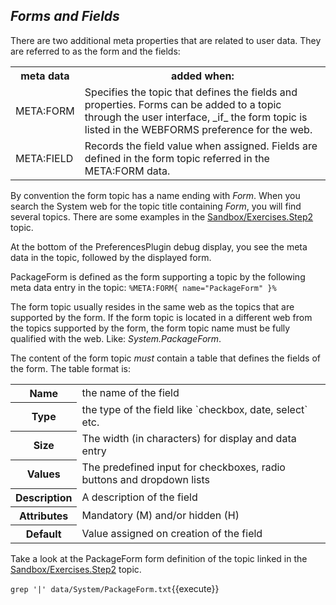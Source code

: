 ## _Forms and Fields_	

There are two additional meta properties that are related to user data. They are referred to as the form and the fields:

<table class="foswikiTable">
<tr class="foswikiTableOdd foswikiTableRowdataBgSorted0 foswikiTableRowdataBg0">
<th class="foswikiTableCol0 foswikiFirstCol"> meta data </th>
<th class="foswikiTableCol1 foswikiLastCol"> added when: </th>
</tr>
<tr class="foswikiTableEven foswikiTableRowdataBgSorted0 foswikiTableRowdataBg0">
<td class="foswikiTableCol0 foswikiFirstCol"> META:FORM </td>
<td class="foswikiTableCol1 foswikiLastCol"> Specifies the topic that defines the fields and properties. Forms can be added to a topic through the user interface, _if_ the form topic is listed in the WEBFORMS preference for the web. </td>
</tr>
<tr class="foswikiTableOdd foswikiTableRowdataBgSorted1 foswikiTableRowdataBg1">
<td class="foswikiTableCol0 foswikiFirstCol foswikiLast"> META:FIELD </td>
<td class="foswikiTableCol1 foswikiLastCol foswikiLast"> Records the field value when assigned. Fields are defined in the form topic referred in the META:FORM data. </td>
</tr>
</table>

By convention the form topic has a name ending with _Form_. When you search the System web for the topic title containing _Form_, you will find several topics. There are some examples in the [Sandbox/Exercises.Step2](https://[[HOST_SUBDOMAIN]]-80-[[KATACODA_HOST]].environments.katacoda.com/foswiki/Sandbox/Exercises.Step2) topic.

At the bottom of the PreferencesPlugin debug display, you see the meta data in the topic, followed by the displayed form.

PackageForm is defined as the form supporting a topic by the following meta data entry in the topic: `%META:FORM{ name="PackageForm" }%`

The form topic usually resides in the same web as the topics that are supported by the form. If the form topic is located in a different web from the topics supported by the form, the form topic name must be fully qualified with the web. Like: _System.PackageForm_.

The content of the form topic _must_ contain a table that defines the fields of the form. The table format is:

<table class="foswikiTable">
<tr class="foswikiTableOdd foswikiTableRowdataBgSorted0 foswikiTableRowdataBg0">
<th class="foswikiTableCol0 foswikiFirstCol"> Name </th>
<td class="foswikiTableCol1 foswikiLastCol"> the name of the field </td>
</tr>
<tr class="foswikiTableEven foswikiTableRowdataBgSorted1 foswikiTableRowdataBg1">
<th class="foswikiTableCol0 foswikiFirstCol"> Type </th>
<td class="foswikiTableCol1 foswikiLastCol"> the type of the field like `checkbox, date, select` etc. </td>
</tr>
<tr class="foswikiTableOdd foswikiTableRowdataBgSorted0 foswikiTableRowdataBg0">
<th class="foswikiTableCol0 foswikiFirstCol"> Size </th>
<td class="foswikiTableCol1 foswikiLastCol"> The width (in characters) for display and data entry </td>
</tr>
<tr class="foswikiTableEven foswikiTableRowdataBgSorted1 foswikiTableRowdataBg1">
<th class="foswikiTableCol0 foswikiFirstCol"> Values </th>
<td class="foswikiTableCol1 foswikiLastCol"> The predefined input for checkboxes, radio buttons and dropdown lists </td>
</tr>
<tr class="foswikiTableOdd foswikiTableRowdataBgSorted0 foswikiTableRowdataBg0">
<th class="foswikiTableCol0 foswikiFirstCol"> Description </th>
<td class="foswikiTableCol1 foswikiLastCol"> A description of the field </td>
</tr>
<tr class="foswikiTableEven foswikiTableRowdataBgSorted1 foswikiTableRowdataBg1">
<th class="foswikiTableCol0 foswikiFirstCol"> Attributes </th>
<td class="foswikiTableCol1 foswikiLastCol"> Mandatory (M) and/or hidden (H) </td>
</tr>
<tr class="foswikiTableOdd foswikiTableRowdataBgSorted0 foswikiTableRowdataBg0">
<th class="foswikiTableCol0 foswikiFirstCol foswikiLast"> Default </th>
<td class="foswikiTableCol1 foswikiLastCol foswikiLast"> Value assigned on creation of the field </td>
</tr>
</table>

Take a look at the PackageForm form definition of the topic linked in the [Sandbox/Exercises.Step2](https://[[HOST_SUBDOMAIN]]-80-[[KATACODA_HOST]].environments.katacoda.com/foswiki/Sandbox/Exercises.Step2) topic.

`grep '|' data/System/PackageForm.txt`{{execute}}

